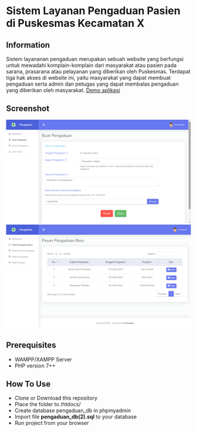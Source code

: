 # Sistem Layanan Pengaduan Pasien di Puskesmas Kecamatan X
## Information
Sistem layananan pengaduan merupakan sebuah website yang berfungsi untuk mewadahi komplain-komplain dari masyarakat atau pasien
pada sarana, prasarana atau pelayanan yang diberikan oleh Puskesmas. Terdapat tiga hak akses di website ini, yaitu masyarakat yang dapat membuat pengaduan serta admin dan petugas yang dapat membalas pengaduan yang diberikan oleh masyarakat. 
[Demo aplikasi](https://pengaduan.arisumardi.my.id/)

## Screenshot 
![screenshot](ss.png)
![screenshot](ss2.png)

## Prerequisites
* WAMPP/XAMPP Server
* PHP version 7++

## How To Use
* Clone or Download this repository
* Place the folder to /htdocs/
* Create database pengaduan_db in phpmyadmin
* Import file __pengaduan_db(2).sql__ to your database
* Run project from your browser